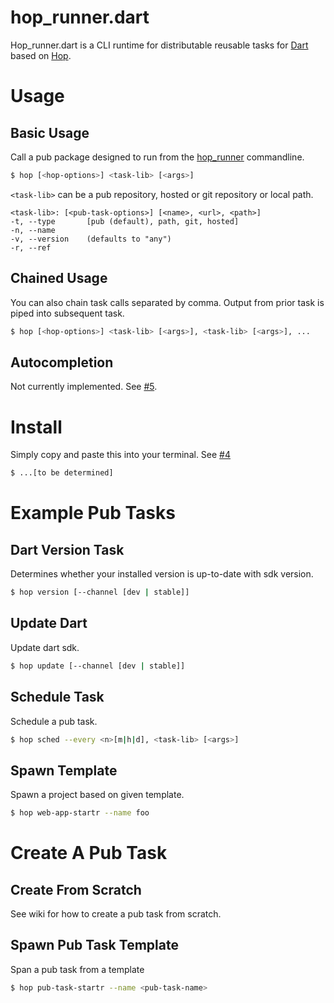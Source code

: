 hop_runner.dart
===============
Hop_runner.dart is a CLI runtime for distributable reusable tasks for [Dart](https://www.dartlang.org) based on [Hop](https://github.com/dart-lang/hop).

# Usage

## Basic Usage
Call a pub package designed to run from the [hop_runner](https://github.com/toolr/hop_runner.dart) commandline.
```bash
$ hop [<hop-options>] <task-lib> [<args>]
```

`<task-lib>` can be a pub repository, hosted or git repository or local path.
```
<task-lib>: [<pub-task-options>] [<name>, <url>, <path>]
-t, --type       [pub (default), path, git, hosted]                                                                                                                                                
-n, --name
-v, --version    (defaults to "any")
-r, --ref 
```

## Chained Usage
You can also chain task calls separated by comma.  Output from prior task is piped into subsequent task.
```bash
$ hop [<hop-options>] <task-lib> [<args>], <task-lib> [<args>], ...
```

## Autocompletion
Not currently implemented.  See [#5](https://github.com/toolr/hop_runner.dart/issues/5).

# Install
Simply copy and paste this into your terminal.  See [#4](https://github.com/toolr/hop_runner.dart/issues/4)
```bash
$ ...[to be determined]
```

# Example Pub Tasks
## Dart Version Task
Determines whether your installed version is up-to-date with sdk version.
```bash
$ hop version [--channel [dev | stable]]
```

## Update Dart
Update dart sdk.
```bash
$ hop update [--channel [dev | stable]]
```

## Schedule Task
Schedule a pub task.
```bash
$ hop sched --every <n>[m|h|d], <task-lib> [<args>]
```

## Spawn Template
Spawn a project based on given template.
```bash
$ hop web-app-startr --name foo
```

# Create A Pub Task

## Create From Scratch
See wiki for how to create a pub task from scratch.

## Spawn Pub Task Template
Span a pub task from a template
```bash
$ hop pub-task-startr --name <pub-task-name>
```
